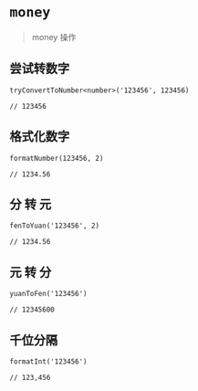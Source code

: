 # `money`

> money 操作

## 尝试转数字

```
tryConvertToNumber<number>('123456', 123456)

// 123456
```

## 格式化数字

```
formatNumber(123456, 2)

// 1234.56
```

## 分 转 元

```
fenToYuan('123456', 2)

// 1234.56
```

## 元 转 分

```
yuanToFen('123456')

// 12345600
```

## 千位分隔

```
formatInt('123456')

// 123,456
```
